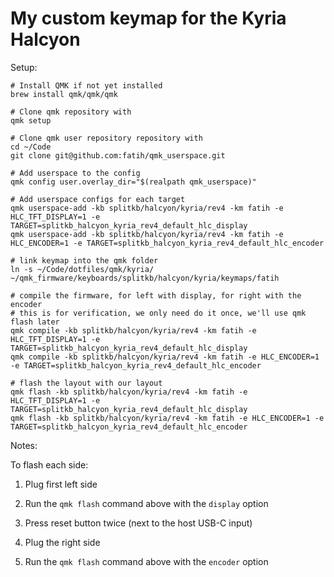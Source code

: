 # My custom keymap for the Kyria Halcyon

Setup:


```
# Install QMK if not yet installed
brew install qmk/qmk/qmk

# Clone qmk repository with 
qmk setup

# Clone qmk user repository repository with 
cd ~/Code
git clone git@github.com:fatih/qmk_userspace.git

# Add userspace to the config
qmk config user.overlay_dir="$(realpath qmk_userspace)"

# Add userspace configs for each target
qmk userspace-add -kb splitkb/halcyon/kyria/rev4 -km fatih -e HLC_TFT_DISPLAY=1 -e TARGET=splitkb_halcyon_kyria_rev4_default_hlc_display
qmk userspace-add -kb splitkb/halcyon/kyria/rev4 -km fatih -e HLC_ENCODER=1 -e TARGET=splitkb_halcyon_kyria_rev4_default_hlc_encoder

# link keymap into the qmk folder
ln -s ~/Code/dotfiles/qmk/kyria/ ~/qmk_firmware/keyboards/splitkb/halcyon/kyria/keymaps/fatih

# compile the firmware, for left with display, for right with the encoder
# this is for verification, we only need do it once, we'll use qmk flash later
qmk compile -kb splitkb/halcyon/kyria/rev4 -km fatih -e HLC_TFT_DISPLAY=1 -e TARGET=splitkb_halcyon_kyria_rev4_default_hlc_display
qmk compile -kb splitkb/halcyon/kyria/rev4 -km fatih -e HLC_ENCODER=1 -e TARGET=splitkb_halcyon_kyria_rev4_default_hlc_encoder

# flash the layout with our layout
qmk flash -kb splitkb/halcyon/kyria/rev4 -km fatih -e HLC_TFT_DISPLAY=1 -e TARGET=splitkb_halcyon_kyria_rev4_default_hlc_display
qmk flash -kb splitkb/halcyon/kyria/rev4 -km fatih -e HLC_ENCODER=1 -e TARGET=splitkb_halcyon_kyria_rev4_default_hlc_encoder
```

Notes:

To flash each side:

1. Plug first left side
2. Run the `qmk flash` command above with the `display` option
3. Press reset button twice (next to the host USB-C input)

4. Plug the right side
5. Run the `qmk flash` command above with the `encoder` option

